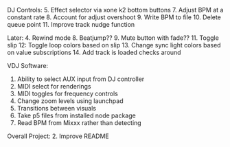 DJ Controls:
5. Effect selector via xone k2 bottom buttons
7. Adjust BPM at a constant rate
8. Account for adjust overshoot
9. Write BPM to file
10. Delete queue point
11. Improve track nudge function

Later:
4. Rewind mode
8. Beatjump??
9. Mute button with fade??
11. Toggle slip
12: Toggle loop colors based on slip
13. Change sync light colors based on value subscriptions
14. Add track is loaded checks around

VDJ Software:
1. Ability to select AUX input from DJ controller
2. MIDI select for renderings
3. MIDI toggles for frequency controls
4. Change zoom levels using launchpad
5. Transitions between visuals
6. Take p5 files from installed node package
7. Read BPM from Mixxx rather than detecting

Overall Project:
2. Improve README

